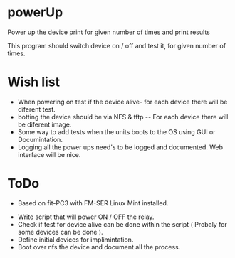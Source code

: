 powerUp
=======

Power up the device print for given number of times and print results

This program should switch device on / off and test it, for given number of times.

Wish list
======

- When powering on test if the device alive- for each device there will be diferent test.
- botting the device should be via NFS & tftp -- For each device there will be diferent image.
- Some way to add tests when the units boots to the OS using GUI or Documintation.
- Logging all the power ups need's to be logged and documented. Web interface will be nice.
 


ToDo
====
* Based on fit-PC3 with FM-SER Linux Mint installed.


-  Write script that will power ON / OFF the relay.
-  Check if test for device alive can be done within the script ( Probaly for some devices can be done ).
-  Define initial devices for implimintation.
-  Boot over nfs the device and document all the process.
